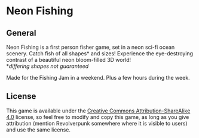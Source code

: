Neon Fishing
============

General
-------
Neon Fishing is a first person fisher game, set in a neon sci-fi ocean scenery. Catch fish of all shapes* and sizes! Experience the eye-destroying contrast of a beautiful neon bloom-filled 3D world!  
**differing shapes not guaranteed*

Made for the Fishing Jam in a weekend. Plus a few hours during the week.

License
-------
This game is available under the [Creative Commons Attribution-ShareAlike 4.0](https://creativecommons.org/licenses/by-sa/4.0/) license, so feel free to modify and copy this game, as long as you give attribution (mention Revolverpunk somewhere where it is visible to users) and use the same license.
